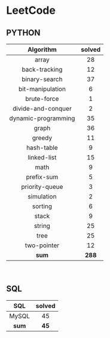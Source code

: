 # LeetCode
## PYTHON
|    Algorithm    | solved |
| :-------------: | :----: |
|array|28|
|back-tracking|12|
|binary-search|37|
|bit-manipulation|6|
|brute-force|1|
|divide-and-conquer|2|
|dynamic-programming|35|
|graph|36|
|greedy|11|
|hash-table|9|
|linked-list|15|
|math|9|
|prefix-sum|5|
|priority-queue|3|
|simulation|2|
|sorting|6|
|stack|9|
|string|25|
|tree|25|
|two-pointer|12|
| **sum** | **288**|

<br>

 ## SQL
|    SQL    | solved |
| :-------------: | :----: |
|    MySQL    |45|
| **sum** | **45**|

